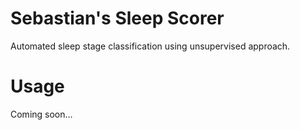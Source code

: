 # Sebastian's Sleep Scorer
Automated sleep stage classification using unsupervised approach.

# Usage
Coming soon...
